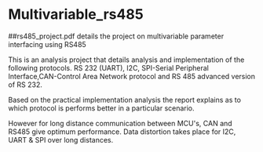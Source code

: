 # Multivariable_rs485
##rs485_project.pdf details the project on multivariable parameter interfacing using RS485


This is an analysis project that details analysis and implementation of the following protocols.
  RS 232 (UART), I2C, SPI-Serial Peripheral Interface,CAN-Control Area Network protocol and RS 485 advanced version of RS 232.
  
Based on the practical implementation analysis the report explains as to which protocol is performs better in a particular scenario.

However for long distance communication between MCU's, CAN and RS485 give optimum performance. Data distortion takes place for I2C, UART & SPI over long distances.
  
  
